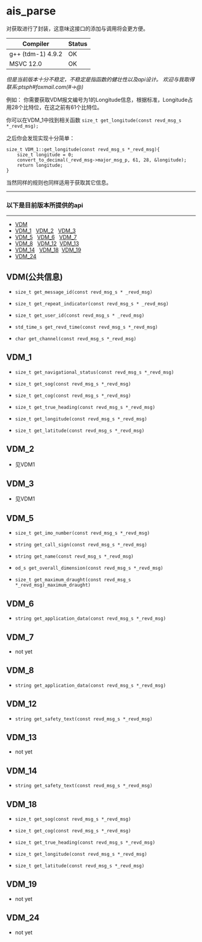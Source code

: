# ais_parse

对获取进行了封装，这意味这接口的添加与调用将会更方便。

| Compiler     |  Status   |
|--------|--------|
| g++ (tdm-1) 4.9.2 | OK |
| MSVC 12.0 | OK |

*但是当前版本十分不稳定，不稳定是指函数的健壮性以及api设计。*
*欢迎与我取得联系:ptsph#foxmail.com(#->@)*

例如：
你需要获取VDM报文编号为1的Longitude信息，根据标准，Longitude占用28个比特位，在这之前有61个比特位。

你可以在VDM_1中找到相关函数 `size_t get_longitude(const revd_msg_s *_revd_msg);`

之后你会发现实现十分简单：

	size_t VDM_1::get_longitude(const revd_msg_s *_revd_msg){
		size_t longitude = 0;
		convert_to_decimal(_revd_msg->major_msg_p, 61, 28, &longitude);
		return longitude;
	}

当然同样的规则也同样适用于获取其它信息。

----------

### 以下是目前版本所提供的api

----------

* [VDM](#0) 
* [VDM_1](#1) &nbsp; [VDM_2](#2) &nbsp; [VDM_3](#3)
* [VDM_5](#5) &nbsp; [VDM_6](#6) &nbsp; [VDM_7](#7)
* [VDM_8](#8) &nbsp; [VDM_12](#12) &nbsp;[VDM_13](#13)
* [VDM_14](#14) &nbsp; [VDM_18](#18) &nbsp;[VDM_19](#19)
* [VDM_24](#24)


## VDM(公共信息)<span id="0">&nbsp;</span>

- `size_t get_message_id(const revd_msg_s * _revd_msg)`

- `size_t get_repeat_indicator(const revd_msg_s * _revd_msg)`

- `size_t get_user_id(const revd_msg_s * _revd_msg)`

- `std_time_s get_revd_time(const revd_msg_s *_revd_msg)`

- `char get_channel(const revd_msg_s *_revd_msg)`

## VDM_1<span id="1">&nbsp;</span>

- `size_t get_navigational_status(const revd_msg_s *_revd_msg)`

- `size_t get_sog(const revd_msg_s *_revd_msg)`

- `size_t get_cog(const revd_msg_s *_revd_msg)`

- `size_t get_true_heading(const revd_msg_s *_revd_msg)`

- `size_t get_longitude(const revd_msg_s *_revd_msg)`

- `size_t get_latitude(const revd_msg_s *_revd_msg)`


## VDM_2<span id="2">&nbsp;</span>

- 见VDM1

## VDM_3<span id="3">&nbsp;</span>

- 见VDM1

## VDM_5<span id="5">&nbsp;</span>

- `size_t get_imo_number(const revd_msg_s *_revd_msg)`

- `string get_call_sign(const revd_msg_s *_revd_msg)`

- `string get_name(const revd_msg_s *_revd_msg)`

- `od_s get_overall_dimension(const revd_msg_s *_revd_msg)`

- `size_t get_maximum_draught(const revd_msg_s *_revd_msg)_maximum_draught)`


## VDM_6<span id="6">&nbsp;</span>

- `string get_application_data(const revd_msg_s *_revd_msg)`

## VDM_7<span id="7">&nbsp;</span>

- not yet

## VDM_8<span id="8">&nbsp;</span>

- `string get_application_data(const revd_msg_s *_revd_msg)`

## VDM_12<span id="12">&nbsp;</span>

- `string get_safety_text(const revd_msg_s *_revd_msg)`

## VDM_13<span id="13">&nbsp;</span>

- not yet

## VDM_14<span id="14">&nbsp;</span>

- `string get_safety_text(const revd_msg_s *_revd_msg)`

## VDM_18<span id="18">&nbsp;</span> 

- `size_t get_sog(const revd_msg_s *_revd_msg)`

- `size_t get_cog(const revd_msg_s *_revd_msg)`

- `size_t get_true_heading(const revd_msg_s *_revd_msg)`

- `size_t get_longitude(const revd_msg_s *_revd_msg)`

- `size_t get_latitude(const revd_msg_s *_revd_msg)`

## VDM_19<span id="19">&nbsp;</span>

- not yet

## VDM_24<span id="24">&nbsp;</span>

- not yet
